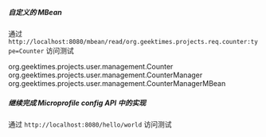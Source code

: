 
##### 自定义的 MBean
通过 `http://localhost:8080/mbean/read/org.geektimes.projects.req.counter:type=Counter` 访问测试

org.geektimes.projects.user.management.Counter
org.geektimes.projects.user.management.CounterManager
org.geektimes.projects.user.management.CounterManagerMBean

##### 继续完成 Microprofile config API 中的实现
通过 `http://localhost:8080/hello/world` 访问测试

